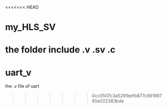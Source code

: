 <<<<<<< HEAD
# my_HLS_SV
the folder include .v .sv .c
=======
# uart_v
the .v file of uart
>>>>>>> 0cc0507c3a5291befb877c99189785e022383bde
